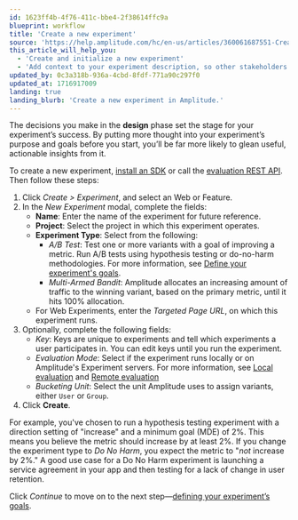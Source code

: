 ```yaml
---
id: 1623ff4b-4f76-411c-bbe4-2f38614ffc9a
blueprint: workflow
title: 'Create a new experiment'
source: 'https://help.amplitude.com/hc/en-us/articles/360061687551-Create-a-new-experiment'
this_article_will_help_you:
  - 'Create and initialize a new experiment'
  - 'Add context to your experiment description, so other stakeholders will understand it'
updated_by: 0c3a318b-936a-4cbd-8fdf-771a90c297f0
updated_at: 1716917009
landing: true
landing_blurb: 'Create a new experiment in Amplitude.'
---
```

The decisions you make in the **design** phase set the stage for your experiment’s success. By putting more thought into your experiment’s purpose and goals before you start, you’ll be far more likely to glean useful, actionable insights from it.

To create a new experiment, [install an SDK](/docs/sdks/experiment-sdks) or call the [evaluation REST API](/docs/apis/experiment/experiment-evaluation-api).  Then follow these steps:

1. Click *Create > Experiment*, and select an Web or Feature.
2. In the *New Experiment* modal, complete the fields:
    - **Name**: Enter the name of the experiment for future reference.
    - **Project**: Select the project in which this experiment operates.
    - **Experiment Type**: Select from the following:
      - *A/B Test*: Test one or more variants with a goal of improving a metric. Run A/B tests using hypothesis testing or do-no-harm methodologies. For more information, see [Define your experiment's goals](/docs/experiment/workflow/define-goals).
      - *Multi-Armed Bandit*: Amplitude allocates an increasing amount of traffic to the winning variant, based on the primary metric, until it hits 100% allocation.
    - For Web Experiments, enter the *Targeted Page URL*, on which this experiment runs.
3. Optionally, complete the following fields:
   - *Key*: Keys are unique to experiments and tell which experiments a user participates in. You can edit keys until you run the experiment.
   - *Evaluation Mode*: Select if the experiment runs locally or on Amplitude's Experiment servers. For more information, see [Local evaluation](/docs/experiment/local-evaluation) and [Remote evaluation](/docs/experiment/remote-evaluation)
   - *Bucketing Unit*: Select the unit Amplitude uses to assign variants, either `User` or `Group`.
4. Click **Create**.
  
For example, you've chosen to run a hypothesis testing experiment with a direction setting of "increase" and a minimum goal (MDE) of 2%. This means you believe the metric should increase by at least 2%. If you change the experiment type to *Do No Harm*, you expect the metric to "*not* increase by 2%." A good use case for a Do No Harm experiment is launching a service agreement in your app and then testing for a lack of change in user retention.

Click *Continue* to move on to the next step—[defining your experiment’s goals](/docs/experiment/workflow/define-goals).
